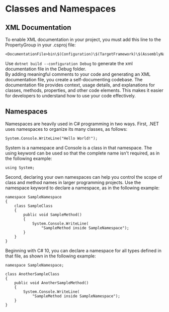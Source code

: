 # Classes and Namespaces
## XML Documentation
To enable XML documentation in your project, you must add this line to the PropertyGroup in your .csproj file:
```
<DocumentationFile>bin\$(Configuration)\$(TargetFramework)\$(AssemblyName).xml</DocumentationFile>
```

Use `dotnet build --configuration Debug` to generate the xml documentation file in the Debug folder.<br>
By adding meaningful comments to your code and generating an XML documentation file, you create a self-documenting codebase. The documentation file provides context, usage details, and explanations for classes, methods, properties, and other code elements. This makes it easier for developers to understand how to use your code effectively.
## Namespaces
Namespaces are heavily used in C# programming in two ways. First, .NET uses namespaces to organize its many classes, as follows:
```
System.Console.WriteLine("Hello World!");
```
System is a namespace and Console is a class in that namespace. The using keyword can be used so that the complete name isn't required, as in the following example:
```
using System;
```
Second, declaring your own namespaces can help you control the scope of class and method names in larger programming projects. Use the namespace keyword to declare a namespace, as in the following example:
```
namespace SampleNamespace
{
    class SampleClass
    {
        public void SampleMethod()
        {
            System.Console.WriteLine(
                "SampleMethod inside SampleNamespace");
        }
    }
}
```
Beginning with C# 10, you can declare a namespace for all types defined in that file, as shown in the following example:
```
namespace SampleNamespace;

class AnotherSampleClass
{
    public void AnotherSampleMethod()
    {
        System.Console.WriteLine(
            "SampleMethod inside SampleNamespace");
    }
}
```